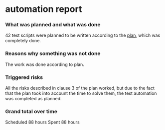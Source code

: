 # automation report
  
  
### What was planned and what was done  
42 test scripts were planned to be written according to the [plan](Plan.md), which was completely done.
  
  
### Reasons why something was not done 
The work was done according to plan. 
  
    
### Triggered risks
All the risks described in clause 3 of the plan worked, but due to the fact that the plan took into account the time to solve them, the test automation was completed as planned.
  
   
### Grand total over time 
Scheduled 88 hours
Spent 88 hours   
